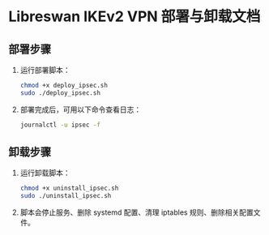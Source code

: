 # Libreswan IKEv2 VPN 部署与卸载文档

## 部署步骤
1. 运行部署脚本：
   ```bash
   chmod +x deploy_ipsec.sh
   sudo ./deploy_ipsec.sh
   ```
2. 部署完成后，可用以下命令查看日志：
   ```bash
   journalctl -u ipsec -f
   ```

## 卸载步骤
1. 运行卸载脚本：
   ```bash
   chmod +x uninstall_ipsec.sh
   sudo ./uninstall_ipsec.sh
   ```
2. 脚本会停止服务、删除 systemd 配置、清理 iptables 规则、删除相关配置文件。
